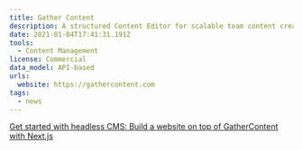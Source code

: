 ```yaml
---
title: Gather Content
description: A structured Content Editor for scalable team content creation
date: 2021-01-04T17:41:31.191Z
tools:
  - Content Management
license: Commercial
data_model: API-based
urls:
  website: https://gathercontent.com
tags:
  - news
---
```

[Get started with headless CMS: Build a website on top of GatherContent with Next.js](https://gathercontent.com/blog/get-started-with-headless-cms-build-a-website-on-top-of-gathercontent-with-next-js)
